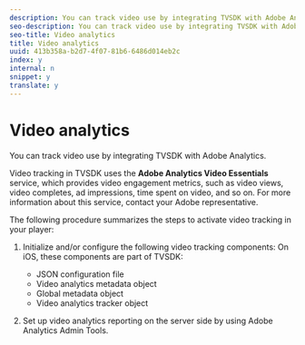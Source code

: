 ```yaml
---
description: You can track video use by integrating TVSDK with Adobe Analytics.
seo-description: You can track video use by integrating TVSDK with Adobe Analytics.
seo-title: Video analytics
title: Video analytics
uuid: 413b358a-b2d7-4f07-81b6-6486d014eb2c
index: y
internal: n
snippet: y
translate: y
---
```


# Video analytics

You can track video use by integrating TVSDK with Adobe Analytics.

Video tracking in TVSDK uses the **Adobe Analytics Video Essentials** service, which provides video engagement metrics, such as video views, video completes, ad impressions, time spent on video, and so on. For more information about this service, contact your Adobe representative. 

The following procedure summarizes the steps to activate video tracking in your player: 

1. Initialize and/or configure the following video tracking components: On iOS, these components are part of TVSDK: 

    * JSON configuration file    
    * Video analytics metadata object    
    * Global metadata object    
    * Video analytics tracker object    
    
    

1. Set up video analytics reporting on the server side by using Adobe Analytics Admin Tools.

